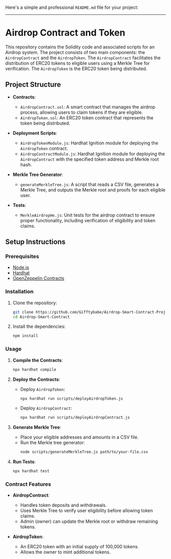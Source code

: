 Here's a simple and professional `README.md` file for your project:

---

# Airdrop Contract and Token

This repository contains the Solidity code and associated scripts for an Airdrop system. The project consists of two main components: the `AirdropContract` and the `AirdropToken`. The `AirdropContract` facilitates the distribution of ERC20 tokens to eligible users using a Merkle Tree for verification. The `AirdropToken` is the ERC20 token being distributed.

## Project Structure

- **Contracts**:
  - `AirdropContract.sol`: A smart contract that manages the airdrop process, allowing users to claim tokens if they are eligible.
  - `AirdropToken.sol`: An ERC20 token contract that represents the token being distributed.

- **Deployment Scripts**:
  - `AirdropTokenModule.js`: Hardhat Ignition module for deploying the `AirdropToken` contract.
  - `AirdropContractModule.js`: Hardhat Ignition module for deploying the `AirdropContract` with the specified token address and Merkle root hash.

- **Merkle Tree Generator**:
  - `generateMerkleTree.js`: A script that reads a CSV file, generates a Merkle Tree, and outputs the Merkle root and proofs for each eligible user.

- **Tests**:
  - `MerkleAirdropHe.js`: Unit tests for the airdrop contract to ensure proper functionality, including verification of eligibility and token claims.

## Setup Instructions

### Prerequisites

- [Node.js](https://nodejs.org/)
- [Hardhat](https://hardhat.org/)
- [OpenZeppelin Contracts](https://docs.openzeppelin.com/contracts/)

### Installation

1. Clone the repository:
    ```sh
    git clone https://github.com/Gifftybabe/Airdrop-Smart-Contract-Project.git
    cd Airdrop-Smart-Contract
    ```

2. Install the dependencies:
    ```sh
    npm install
    ```

### Usage

1. **Compile the Contracts**:
    ```sh
    npx hardhat compile
    ```

2. **Deploy the Contracts**:
   - Deploy `AirdropToken`:
     ```sh
     npx hardhat run scripts/deployAirdropToken.js
     ```
   - Deploy `AirdropContract`:
     ```sh
     npx hardhat run scripts/deployAirdropContract.js
     ```

3. **Generate Merkle Tree**:
   - Place your eligible addresses and amounts in a CSV file.
   - Run the Merkle tree generator:
     ```sh
     node scripts/generateMerkleTree.js path/to/your-file.csv
     ```

4. **Run Tests**:
    ```sh
    npx hardhat test
    ```

### Contract Features

- **AirdropContract**:
  - Handles token deposits and withdrawals.
  - Uses Merkle Tree to verify user eligibility before allowing token claims.
  - Admin (owner) can update the Merkle root or withdraw remaining tokens.

- **AirdropToken**:
  - An ERC20 token with an initial supply of 100,000 tokens.
  - Allows the owner to mint additional tokens.

